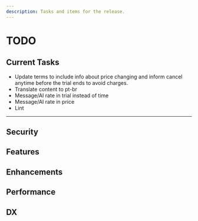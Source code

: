 ```yaml
---
description: Tasks and items for the release.
---
```


# TODO

## Current Tasks

- Update terms to include info about price changing and inform cancel anytime before the trial ends to avoid charges.
- Translate content to pt-br
- Message/AI rate in trial instead of time
- Message/AI rate in price
- Lint

---

## Security

## Features

## Enhancements

## Performance

## DX
